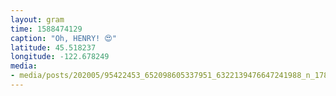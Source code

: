 ```yaml
---
layout: gram
time: 1588474129
caption: "Oh, HENRY! 😍"
latitude: 45.518237
longitude: -122.678249
media:
- media/posts/202005/95422453_652098605337951_6322139476647241988_n_17854038109985737.jpg
---
```

